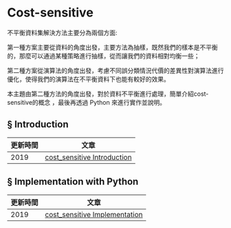 # Cost-sensitive

不平衡資料集解決方法主要分為兩個方面:

第一種方案主要從資料的角度出發，主要方法為抽樣，既然我們的樣本是不平衡的，那麼可以通過某種策略進行抽樣，從而讓我們的資料相對均衡一些；

第二種方案從演算法的角度出發，考慮不同誤分類情況代價的差異性對演算法進行優化，使得我們的演算法在不平衡資料下也能有較好的效果。

本主題由第二種方法的角度出發，對於資料不平衡進行處理，簡單介紹cost-sensitive的概念 ，最後再透過 Python 來進行實作並說明。


## § Introduction
|更新時間|文章|
|---|---|
|2019|[cost_sensitive Introduction](https://github.com/wutsungyu/Cost-Sensitive/blob/master/introduction.md)|

## § Implementation with Python

|更新時間|文章|
|---|---|
|2019|[cost_sensitive Implementation](https://github.com/wutsungyu/Cost-Sensitive/blob/master/implementation%20with%20python.md)|
